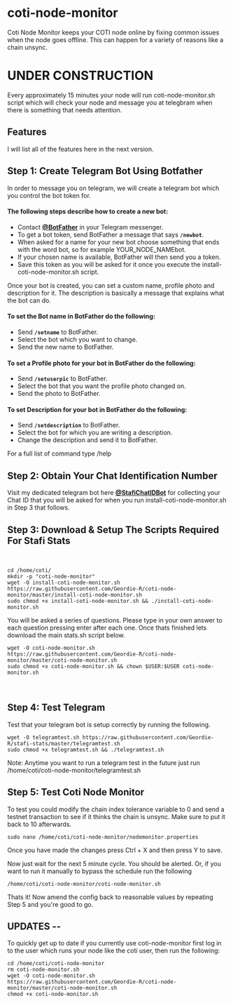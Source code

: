 # coti-node-monitor
Coti Node Monitor keeps your COTI node online by fixing common issues when the node goes offline.  This can happen for a variety of reasons like a chain unsync.
# UNDER CONSTRUCTION
Every approximately 15 minutes your node will run coti-node-monitor.sh script which will check your node and message you at telegbram when there is something that needs attention.

## Features
I will list all of the features here in the next version.
## Step 1: Create Telegram Bot Using Botfather

In order to message you on telegram, we will create a telegram bot which you control the bot token for.

#### The following steps describe how to create a new bot:

* Contact [**@BotFather**](https://telegram.me/BotFather) in your Telegram messenger.
* To get a bot token, send BotFather a message that says **`/newbot`**.
* When asked for a name for your new bot choose something that ends with the word bot, so for example YOUR_NODE_NAMEbot.
* If your chosen name is available, BotFather will then send you a token.
* Save this token as you will be asked for it once you execute the install-coti-node-monitor.sh script.

Once your bot is created, you can set a custom name, profile photo and description for it. The description is basically a message that explains what the bot can do.

#### To set the Bot name in BotFather do the following:

* Send **`/setname`** to BotFather.
* Select the bot which you want to change.
* Send the new name to BotFather.

#### To set a Profile photo for your bot in BotFather do the following:

* Send **`/setuserpic`** to BotFather.
* Select the bot that you want the profile photo changed on.
* Send the photo to BotFather.

#### To set Description for your bot in BotFather do the following:

* Send **`/setdescription`** to BotFather.
* Select the bot for which you are writing a description.
* Change the description and send it to BotFather.

For a full list of command type /help

## Step 2: Obtain Your Chat Identification Number

Visit my dedicated telegram bot here [**@StafiChatIDBot**](https://t.me/StafiChatIDBot) for collecting your Chat ID that you will be asked for when you run install-coti-node-monitor.sh in Step 3 that follows.

## Step 3: Download & Setup The Scripts Required For Stafi Stats

<br>

```
cd /home/coti/
mkdir -p "coti-node-monitor"
wget -O install-coti-node-monitor.sh https://raw.githubusercontent.com/Geordie-R/coti-node-monitor/master/install-coti-node-monitor.sh
sudo chmod +x install-coti-node-monitor.sh && ./install-coti-node-monitor.sh
```

You will be asked a series of questions.  Please type in your own answer to each question pressing enter after each one.  Once thats finished lets download the main stats.sh script below.

```
wget -O coti-node-monitor.sh https://raw.githubusercontent.com/Geordie-R/coti-node-monitor/master/coti-node-monitor.sh
sudo chmod +x coti-node-monitor.sh && chown $USER:$USER coti-node-monitor.sh
```
<br>

## Step 4: Test Telegram

Test that your telegram bot is setup correctly by running the following.

```
wget -O telegramtest.sh https://raw.githubusercontent.com/Geordie-R/stafi-stats/master/telegramtest.sh
sudo chmod +x telegramtest.sh && ./telegramtest.sh
```

Note: Anytime you want to run a telegram test in the future just run /home/coti/coti-node-monitor/telegramtest.sh

## Step 5: Test Coti Node Monitor

To test you could modify the chain index tolerance variable to 0 and send a testnet transaction to see if it thinks the chain is unsync. Make sure to put it back to 10 afterwards.

```
sudo nano /home/coti/coti-node-monitor/nodemonitor.properties
```

Once you have made the changes press Ctrl + X and then press Y to save.

Now just wait for the next 5 minute cycle.  You should be alerted. Or, if you want to run it manually to bypass the schedule run the following

```
/home/coti/coti-node-monitor/coti-node-monitor.sh
```

Thats it! Now amend the config back to reasonable values by repeating Step 5 and you're good to go.

## UPDATES --
To quickly get up to date if you currently use coti-node-monitor first log in to the user which runs your node like the coti user, then run the following: 
```
cd /home/coti/coti-node-monitor
rm coti-node-monitor.sh
wget -O coti-node-monitor.sh https://raw.githubusercontent.com/Geordie-R/coti-node-monitor/master/coti-node-monitor.sh
chmod +x coti-node-monitor.sh
```
